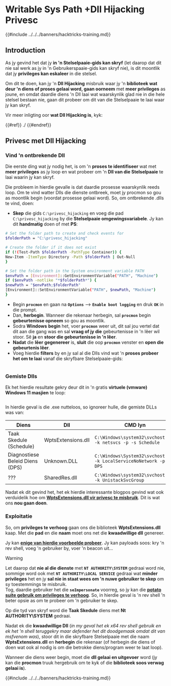 # Writable Sys Path +Dll Hijacking Privesc

{{#include ../../../banners/hacktricks-training.md}}

## Introduction

As jy gevind het dat jy **in 'n Stelselpaaie-gids kan skryf** (let daarop dat dit nie sal werk as jy in 'n Gebruikerspaaie-gids kan skryf nie), is dit moontlik dat jy **privileges kan eskaleer** in die stelsel.

Om dit te doen, kan jy 'n **Dll Hijacking** misbruik waar jy 'n **biblioteek wat deur 'n diens of proses gelaai word, gaan oorneem** met **meer privileges** as joune, en omdat daardie diens 'n Dll laai wat waarskynlik glad nie in die hele stelsel bestaan nie, gaan dit probeer om dit van die Stelselpaaie te laai waar jy kan skryf.

Vir meer inligting oor **wat Dll Hijacking is**, kyk:

{{#ref}}
./
{{#endref}}

## Privesc met Dll Hijacking

### Vind 'n ontbrekende Dll

Die eerste ding wat jy nodig het, is om 'n **proses te identifiseer** wat met **meer privileges** as jy loop en wat probeer om 'n **Dll van die Stelselpaaie** te laai waarin jy kan skryf.

Die probleem in hierdie gevalle is dat daardie prosesse waarskynlik reeds loop. Om te vind watter Dlls die dienste ontbreek, moet jy procmon so gou as moontlik begin (voordat prosesse gelaai word). So, om ontbrekende .dlls te vind, doen:

- **Skep** die gids `C:\privesc_hijacking` en voeg die pad `C:\privesc_hijacking` by die **Stelselpaaie omgewingsvariabele**. Jy kan dit **handmatig** doen of met **PS**:
```bash
# Set the folder path to create and check events for
$folderPath = "C:\privesc_hijacking"

# Create the folder if it does not exist
if (!(Test-Path $folderPath -PathType Container)) {
New-Item -ItemType Directory -Path $folderPath | Out-Null
}

# Set the folder path in the System environment variable PATH
$envPath = [Environment]::GetEnvironmentVariable("PATH", "Machine")
if ($envPath -notlike "*$folderPath*") {
$newPath = "$envPath;$folderPath"
[Environment]::SetEnvironmentVariable("PATH", $newPath, "Machine")
}
```
- Begin **`procmon`** en gaan na **`Options`** --> **`Enable boot logging`** en druk **`OK`** in die prompt.
- Dan, **herbegin**. Wanneer die rekenaar herbegin, sal **`procmon`** begin **gebeurtenisse opneem** so gou as moontlik.
- Sodra **Windows** **begin** het, voer **`procmon`** weer uit, dit sal jou vertel dat dit aan die gang was en sal **vraag of jy die** gebeurtenisse in 'n lêer wil stoor. Sê **ja** en **stoor die gebeurtenisse in 'n lêer**.
- **Nadat** die **lêer** **gegenereer** is, **sluit** die oop **`procmon`** venster en **open die gebeurtenis lêer**.
- Voeg hierdie **filters** by en jy sal al die Dlls vind wat 'n **proses probeer het om te laai** vanaf die skryfbare Stelselpaaie-gids:

<figure><img src="../../../images/image (945).png" alt=""><figcaption></figcaption></figure>

### Gemiste Dlls

Ek het hierdie resultate gekry deur dit in 'n gratis **virtuele (vmware) Windows 11 masjien** te loop:

<figure><img src="../../../images/image (607).png" alt=""><figcaption></figcaption></figure>

In hierdie geval is die .exe nutteloos, so ignoreer hulle, die gemiste DLLs was van:

| Diens                           | Dll                | CMD lyn                                                             |
| ------------------------------- | ------------------ | -------------------------------------------------------------------- |
| Taak Skedule (Schedule)        | WptsExtensions.dll | `C:\Windows\system32\svchost.exe -k netsvcs -p -s Schedule`          |
| Diagnostiese Beleid Diens (DPS)| Unknown.DLL        | `C:\Windows\System32\svchost.exe -k LocalServiceNoNetwork -p -s DPS` |
| ???                             | SharedRes.dll      | `C:\Windows\system32\svchost.exe -k UnistackSvcGroup`                |

Nadat ek dit gevind het, het ek hierdie interessante blogpos gevind wat ook verduidelik hoe om [**WptsExtensions.dll vir privesc te misbruik**](https://juggernaut-sec.com/dll-hijacking/#Windows_10_Phantom_DLL_Hijacking_-_WptsExtensionsdll). Dit is wat ons **nou gaan doen**.

### Exploitatie

So, om **privileges te verhoog** gaan ons die biblioteek **WptsExtensions.dll** kaap. Met die **pad** en die **naam** moet ons net die **kwaadwillige dll** genereer.

Jy kan [**enige van hierdie voorbeelde probeer**](#creating-and-compiling-dlls). Jy kan payloads soos: kry 'n rev shell, voeg 'n gebruiker by, voer 'n beacon uit...

> [!WARNING]
> Let daarop dat **nie al die dienste** met **`NT AUTHORITY\SYSTEM`** gedraai word nie, sommige word ook met **`NT AUTHORITY\LOCAL SERVICE`** gedraai wat **minder privileges** het en jy **sal nie in staat wees om 'n nuwe gebruiker te skep** om sy toestemmings te misbruik.\
> Tog, daardie gebruiker het die **`seImpersonate`** voorreg, so jy kan die [**potato suite gebruik om privileges te verhoog**](../roguepotato-and-printspoofer.md). So, in hierdie geval is 'n rev shell 'n beter opsie as om te probeer om 'n gebruiker te skep.

Op die tyd van skryf word die **Taak Skedule** diens met **Nt AUTHORITY\SYSTEM** gedraai.

Nadat ek die **kwaadwillige Dll** (_in my geval het ek x64 rev shell gebruik en ek het 'n shell teruggekry maar defender het dit doodgemaak omdat dit van msfvenom was_), stoor dit in die skryfbare Stelselpaaie met die naam **WptsExtensions.dll** en **herbegin** die rekenaar (of herbegin die diens of doen wat ook al nodig is om die betrokke diens/program weer te laat loop).

Wanneer die diens weer begin, moet die **dll gelaai en uitgevoer** word (jy kan die **procmon** truuk hergebruik om te kyk of die **biblioteek soos verwag gelaai is**).

{{#include ../../../banners/hacktricks-training.md}}
